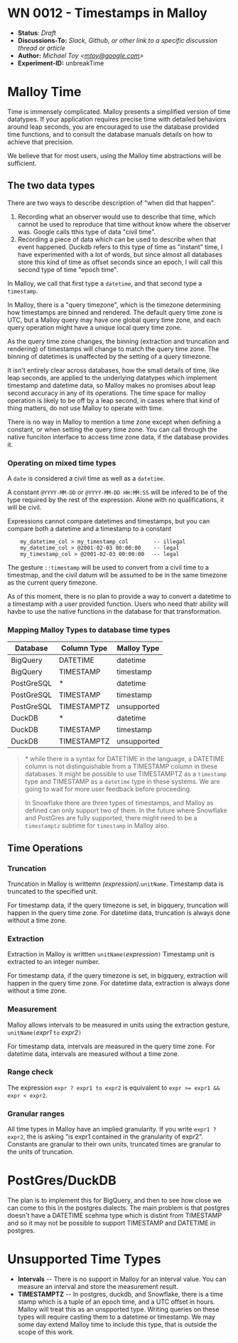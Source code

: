 # WN 0012 - Timestamps in Malloy

- **Status**: *Draft*
- **Discussions-To:**  _Slack, Github, or other link to a specific discussion thread or article_
- **Author:** _Michael Toy \<mtoy@google.com>_
- **Experiment-ID:** unbreakTime

# Malloy Time

Time is immensely complicated. Malloy presents a simplified version of time datatypes. If your application
requires precise time with detailed behaviors around leap seconds, you are encouraged to use the database
provided time functions, and to consult the database manuals details on how to achieve that precision.

We believe that for most users, using the Malloy time abstractions will be sufficient.

## The two data types

There are two ways to describe description of "when did that happen".

1. Recording what an observer would use to describe that time, which cannot be used to reproduce that time without know where the observer was. Google calls tthis type of data "civil time".
2. Recording a piece of data which can be used to describe when that event happened. Duckdb refers to this type of time as "instant" time, I have experimented with a lot of words, but since almost all databases store this kind of time as offset seconds since an epoch, I will call this second type of time "epoch time".

In Malloy, we call that first type a `datetime`, and that second type a `timestamp`.

In Malloy, there is a "query timezone", which is the timezone determining how timestamps are binned and rendered. The default query time zone is UTC, but a Malloy query may have one global query time zone, and each query operation might have a unique local query time zone.

As the query time zone changes, the binning (extraction and truncation and rendering) of timestamps will change to match the query time zone. The binning of datetimes is unaffected by the setting of a query timezone.

It isn't entirely clear across databases, how the small details of time, like leap seconds, are applied to the underlying datatypes which implement timestamp and datetime data, so Malloy makes no promises about leap second accuracy in any of its operations. The time space for malloy operation is likely to be off by a leap second, in cases where that kind of thing matters, do not use Malloy to operate with time.

There is no way in Malloy to mention a time zone except when defining a constant, or when setting the query time zone. You can call through the native funciton interface to access time zone data, if the database provides it.

### Operating on mixed time types

A `date` is considered a civil time as well as a `datetime`.

A constant `@YYYY-MM-DD` or `@YYYY-MM-DD HH:MM:SS` will be infered to be of the type required by the rest of the expression. Alone with no qualifications, it will be civil.

Expressions cannot compare datetimes and timestamps, but you can compare both a datetime and a timestamp to a constant

```
    my_datetime_col > my_timestamp_col        -- illegal
    my_datetime_col > @2001-02-03 00:00:00    -- legal
    my_timestamp_col > @2001-02-03 00:00:00   -- legal
```

The gesture `::timestamp` will be used to convert from a civil time to a timestmap, and the civil datum will be assumed to be in the same timezone as the current query timezone.

As of this moment, there is no plan to provide a way to convert a datetime to a timestamp with a user provided function. Users who need thatr ability will havbe to use the native functions in the database for that transformation.

### Mapping Malloy Types to database time types

| Database | Column Type | Malloy Type |
| ---- | ---- | ---- |
| BigQuery | DATETIME | datetime |
| BigQuery | TIMESTAMP | timestamp |
| PostGreSQL | *          | datetime |
| PostGreSQL | TIMESTAMP | timestamp |
| PostGreSQL | TIMESTAMPTZ | unsupported |
| DuckDB | *          | datetime |
| DuckDB | TIMESTAMP | timestamp |
| DuckDB | TIMESTAMPTZ | unsupported |

> \* while there is a syntax for DATETIME in the language, a DATETIME column is not distinguishable from a TIMESTAMP column
> in these databases. It might be possible to use TIMESTAMPTZ as a `timestamp` type and TIMESTAMP as a `datetime` type in
> these systems. We are going to wait for more user feedback before proceeding.

> In Snowflake there are three types of timestamps, and Malloy as defined can only support two of them. In the future where
> Snowflake and PostGres are fully supported, there might need to be a `timestamptz` subtime for `timestamp` in Malloy also.

## Time Operations

### Truncation

Truncation in Malloy is writtemn _(expression)_.`unitName`. Timestamp data is truncated to the specified unit.

For timestamp data, if the query timezone is set, in bigquery, truncation will happen in the query time zone.
For datetime data, truncation is always done without a time zone.

### Extraction

Extraction in Malloy is writtten `unitName(`_expression_`)` Timestamp unit is extracted to an integer number.

For timestamp data, if the query timezone is set, in bigquery, extraction will happen in the query time zone.
For datetime data, extraction is always done without a time zone.

### Measurement

Malloy allows intervals to be measured in units using the extraction gesture, `unitName(`_expr1_ `to` _expr2_`)`

For timestamp data, intervals are measured in the query time zone.
For datetime data, intervals are measured without a time zone.

### Range check

The expression `expr ? expr1 to expr2` is equivalent to `expr >= expr1 && expr < expr2`.

### Granular ranges

All time types in Malloy have an implied granularity. If you write `expr1 ? expr2`, the is asking "is expr1 contained in the granularity of expr2". Constants are granular to their own units, truncated times are granular to the units of truncation.

# PostGres/DuckDB

The plan is to implement this for BigQuery, and then to see how close we can come to this in the postgres dialects. The main problem is that postgres doesn't have a DATETIME scehma type which is distint from TIMESTAMP and so it may not be possible to support TIMESTAMP and DATETIME in postgres.

# Unsupported Time Types

* **Intervals** -- There is no support in Malloy for an interval value. You can measure an interval and store the measurement result.
* **TIMESTAMPTZ** -- In postgres, duckdb, and Snowflake, there is a time stamp which is a tuple of an epoch time, and a UTC offset in hours. Malloy will treat this as an unspported type. Writing queries on these types will require casting them to a datetime or timestamp. We may some day extend Malloy time to include this type, that is outside the scope of this work.
